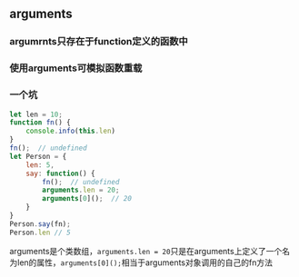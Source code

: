 ## arguments
### argumrnts只存在于function定义的函数中
### 使用arguments可模拟函数重载
### 一个坑
```js
let len = 10;
function fn() {
	console.info(this.len)
}
fn();  // undefined
let Person = {
	len: 5,
	say: function() {
		fn();  // undefined
		arguments.len = 20;
		arguments[0]();  // 20
	}
}
Person.say(fn);
Person.len // 5
```
arguments是个类数组，`arguments.len = 20`只是在arguments上定义了一个名为len的属性，`arguments[0]();`相当于arguments对象调用的自己的fn方法